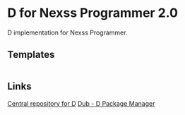 # D for Nexss Programmer 2.0

D implementation for Nexss Programmer.

## Templates

```sh

```

## Links

[Central repository for D](http://code.dlang.org/)
[Dub - D Package Manager](https://github.com/dlang/dub)
